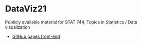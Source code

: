 # DataViz21

Publicly available material for STAT 744, Topics in Statistics / Data visualization

- [GitHub pages front-end](https://mac-theobio.github.io/DataViz)
